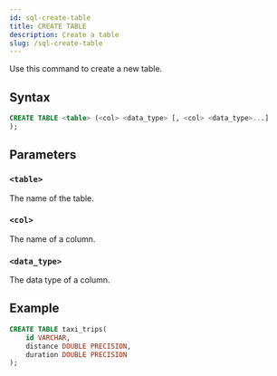 ```yaml
---
id: sql-create-table
title: CREATE TABLE
description: Create a table
slug: /sql-create-table
---
```


Use this command to create a new table.

## Syntax

```sql
CREATE TABLE <table> (<col> <data_type> [, <col> <data_type>...]
);
```

## Parameters

### `<table>`

The name of the table.

### `<col>`

The name of a column.

### `<data_type>`

The data type of a column. 

## Example
```sql
CREATE TABLE taxi_trips(
    id VARCHAR,
    distance DOUBLE PRECISION,
    duration DOUBLE PRECISION
);
```

